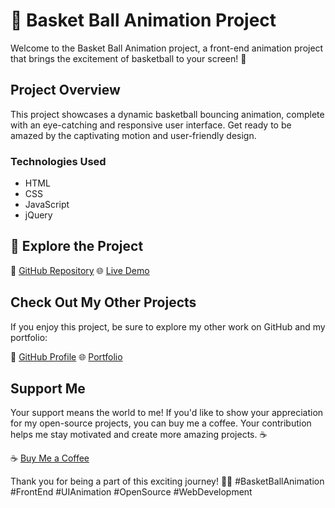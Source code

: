 # 🏀 Basket Ball Animation Project

Welcome to the Basket Ball Animation project, a front-end animation project that brings the excitement of basketball to your screen! 🎉

## Project Overview
This project showcases a dynamic basketball bouncing animation, complete with an eye-catching and responsive user interface. Get ready to be amazed by the captivating motion and user-friendly design.

### Technologies Used
- HTML
- CSS
- JavaScript
- jQuery

## 🚀 Explore the Project
🔗 [GitHub Repository](https://github.com/SwamiTheDev/web-components/tree/main/basket%20Animation)
🌐 [Live Demo](https://basketanimation-swamithedev.netlify.app/)

## Check Out My Other Projects
If you enjoy this project, be sure to explore my other work on GitHub and my portfolio:

🔗 [GitHub Profile](https://github.com/swamithedev/)
🌐 [Portfolio](https://swamithedev.vercel.app)

## Support Me
Your support means the world to me! If you'd like to show your appreciation for my open-source projects, you can buy me a coffee. Your contribution helps me stay motivated and create more amazing projects. ☕

☕ [Buy Me a Coffee](https://www.buymeacoffee.com/swamithedev)

Thank you for being a part of this exciting journey! 🏀🌟 #BasketBallAnimation #FrontEnd #UIAnimation #OpenSource #WebDevelopment